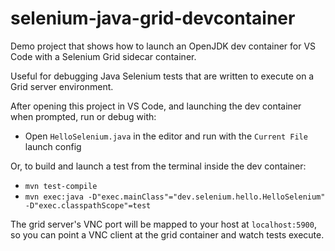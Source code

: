 # selenium-java-grid-devcontainer

Demo project that shows how to launch an OpenJDK dev container for VS Code with a Selenium Grid sidecar container.

Useful for debugging Java Selenium tests that are written to execute on a Grid server environment.

After opening this project in VS Code, and launching the dev container when prompted, run or debug with:

* Open `HelloSelenium.java` in the editor and run with the `Current File` launch config

Or, to build and launch a test from the terminal inside the dev container: 

* `mvn test-compile`
* `mvn exec:java -D"exec.mainClass"="dev.selenium.hello.HelloSelenium" -D"exec.classpathScope"=test`

The grid server's VNC port will be mapped to your host at `localhost:5900`, so you can point a VNC client at the grid container and watch tests execute.
